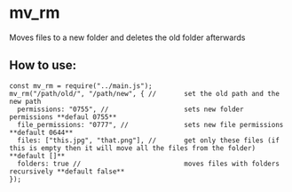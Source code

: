 # mv_rm
Moves files to a new folder and deletes the old folder afterwards  
  
## How to use:

```
const mv_rm = require("../main.js");
mv_rm("/path/old/", "/path/new", { //       set the old path and the new path
  permissions: "0755", //                   sets new folder permissions **defaul 0755**
  file_permissions: "0777", //              sets new file permissions **default 0644**
  files: ["this.jpg", "that.png"], //       get only these files (if this is empty then it will move all the files from the folder) **default []**
  folders: true //                          moves files with folders recursively **default false**
});

```
